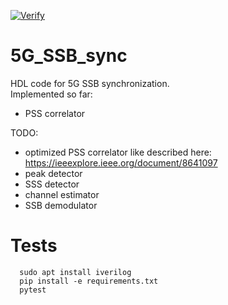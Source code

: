 [![Verify](https://github.com/catkira/5G_SSB_sync/actions/workflows/verify.yml/badge.svg)](https://github.com/catkira/5G_SSB_sync/actions/workflows/verify.yml)

# 5G_SSB_sync
HDL code for 5G SSB synchronization.<br>
Implemented so far:<br>
* PSS correlator

TODO:
* optimized PSS correlator like described here: https://ieeexplore.ieee.org/document/8641097
* peak detector
* SSS detector
* channel estimator
* SSB demodulator

# Tests
```
  sudo apt install iverilog
  pip install -e requirements.txt
  pytest
```


